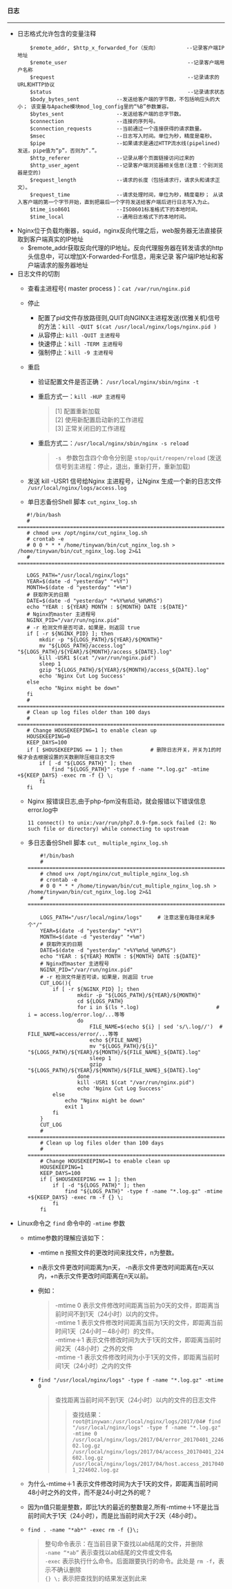 
#### 日志
---
+ 日志格式允许包含的变量注释
    ```
        $remote_addr, $http_x_forwarded_for（反向）         --记录客户端IP地址
        $remote_user                                       --记录客户端用户名称
        $request                                           --记录请求的URL和HTTP协议
        $status                                            --记录请求状态
        $body_bytes_sent            --发送给客户端的字节数，不包括响应头的大小； 该变量与Apache模块mod_log_config里的“%B”参数兼容。
        $bytes_sent                 --发送给客户端的总字节数。
        $connection                 --连接的序列号。
        $connection_requests        --当前通过一个连接获得的请求数量。
        $msec                       --日志写入时间。单位为秒，精度是毫秒。
        $pipe                       --如果请求是通过HTTP流水线(pipelined)发送，pipe值为“p”，否则为“.”。
        $http_referer               --记录从哪个页面链接访问过来的
        $http_user_agent            --记录客户端浏览器相关信息(注意：个别浏览器是空的)
        $request_length             --请求的长度（包括请求行，请求头和请求正文）。
        $request_time               --请求处理时间，单位为秒，精度毫秒； 从读入客户端的第一个字节开始，直到把最后一个字符发送给客户端后进行日志写入为止。
        $time_iso8601               --ISO8601标准格式下的本地时间。
        $time_local                 --通用日志格式下的本地时间。
    ```
+ Nginx位于负载均衡器，squid，nginx反向代理之后，web服务器无法直接获取到客户端真实的IP地址 
    + $remote_addr获取反向代理的IP地址。反向代理服务器在转发请求的http头信息中，可以增加X-Forwarded-For信息，用来记录 客户端IP地址和客户端请求的服务器地址
+ 日志文件的切割 
    + 查看主进程号( master process )：`cat /var/run/nginx.pid`
    + 停止
        + 配置了pid文件存放路径则,QUIT向NGINX主进程发送(优雅关机)信号的方法：`kill -QUIT $(cat /usr/local/nginx/logs/nginx.pid )`
        + 从容停止: `kill -QUIT 主进程号`  
        + 快速停止：`kill -TERM 主进程号` 
        + 强制停止：`kill -9 主进程号`
    + 重启
        + 验证配置文件是否正确： `/usr/local/nginx/sbin/nginx -t` 
        + 重启方式一：`kill -HUP 主进程号`  
            >[1] 配置重新加载   
            >[2] 使用新配置启动新的工作进程  
            >[3] 正常关闭旧的工作进程     
            
        + 重启方式二：`/usr/local/nginx/sbin/nginx -s reload`
            > `-s ` 参数包含四个命令分别是 `stop/quit/reopen/reload` (发送信号到主进程：停止，退出，重新打开，重新加载)

     + 发送 kill -USR1 信号给Nginx 主进程号，让Nginx 生成一个新的日志文件 `/usr/local/nginx/logs/access.log`        
     + 单日志备份Shell 脚本 `cut_nginx_log.sh` 
     ```
        #!/bin/bash
        # ======================================================================================
        # chmod u+x /opt/nginx/cut_nginx_log.sh
        # crontab -e
        # 0 0 * * * /home/tinywan/bin/cut_nginx_log.sh > /home/tinywan/bin/cut_nginx_log.log 2>&1
        # =======================================================================================

        LOGS_PATH="/usr/local/nginx/logs"
        YEAR=$(date -d "yesterday" "+%Y")
        MONTH=$(date -d "yesterday" "+%m")
        # 获取昨天的日期
        DATE=$(date -d "yesterday" "+%Y%m%d_%H%M%S")
        echo "YEAR : ${YEAR} MONTH : ${MONTH} DATE :${DATE}"
        # Nginx的master 主进程号 
        NGINX_PID="/var/run/nginx.pid"
        # -r 检测文件是否可读，如果是，则返回 true
        if [ -r ${NGINX_PID} ]; then
            mkdir -p "${LOGS_PATH}/${YEAR}/${MONTH}"
            mv "${LOGS_PATH}/access.log" "${LOGS_PATH}/${YEAR}/${MONTH}/access_${DATE}.log"
            kill -USR1 $(cat "/var/run/nginx.pid")
            sleep 1
            gzip "${LOGS_PATH}/${YEAR}/${MONTH}/access_${DATE}.log"
            echo 'Nginx Cut Log Success'
        else
            echo "Nginx might be down"
        fi
        # ==============================================================================
        # Clean up log files older than 100 days
        # ==============================================================================
        # Change HOUSEKEEPING=1 to enable clean up
        HOUSEKEEPING=0     
        KEEP_DAYS=100
        if [ $HOUSEKEEPING == 1 ]; then         # 删除日志开关，开关为1的时候才会去根据设置的天数删除压缩日志文件
            if [ -d "${LOGS_PATH}" ]; then
                find "${LOGS_PATH}" -type f -name "*.log.gz" -mtime +${KEEP_DAYS} -exec rm -f {} \;
            fi
        fi
     ```
     + Nginx 报错误日志,由于php-fpm没有启动，就会报错以下错误信息error.log中
        ```
        11 connect() to unix:/var/run/php7.0.9-fpm.sock failed (2: No such file or directory) while connecting to upstream
        ```
     + 多日志备份Shell 脚本 `cut_ multiple_nginx_log.sh` 
        ```
            #!/bin/bash
            # ======================================================================================
            # chmod u+x /opt/nginx/cut_multiple_nginx_log.sh
            # crontab -e
            # 0 0 * * * /home/tinywan/bin/cut_multiple_nginx_log.sh > /home/tinywan/bin/cut_nginx_log.log 2>&1
            # =======================================================================================

            LOGS_PATH="/usr/local/nginx/logs"     # 注意这里在路径末尾多个"/"
            YEAR=$(date -d "yesterday" "+%Y")
            MONTH=$(date -d "yesterday" "+%m")
            # 获取昨天的日期
            DATE=$(date -d "yesterday" "+%Y%m%d_%H%M%S")
            echo "YEAR : ${YEAR} MONTH : ${MONTH} DATE :${DATE}"
            # Nginx的master 主进程号 
            NGINX_PID="/var/run/nginx.pid"
            # -r 检测文件是否可读，如果是，则返回 true
            CUT_LOG(){
                if [ -r ${NGINX_PID} ]; then
                        mkdir -p "${LOGS_PATH}/${YEAR}/${MONTH}"
                        cd ${LOGS_PATH}
                        for i in $(ls *.log)                         # i = access.log/error.log/...等等
                        do
                            FILE_NAME=$(echo ${i} | sed 's/\.log//')  # FILE_NAME=access/error/...等等
                            echo ${FILE_NAME}
                            mv "${LOGS_PATH}/${i}" "${LOGS_PATH}/${YEAR}/${MONTH}/${FILE_NAME}_${DATE}.log"
                            sleep 1
                            gzip "${LOGS_PATH}/${YEAR}/${MONTH}/${FILE_NAME}_${DATE}.log"
                        done
                        kill -USR1 $(cat "/var/run/nginx.pid")
                        echo 'Nginx Cut Log Success'
                else
                    echo "Nginx might be down"
                    exit 1
                fi
            }
            CUT_LOG
            # ==============================================================================
            # Clean up log files older than 100 days
            # ==============================================================================
            # Change HOUSEKEEPING=1 to enable clean up
            HOUSEKEEPING=1
            KEEP_DAYS=100
            if [ $HOUSEKEEPING == 1 ]; then
                if [ -d "${LOGS_PATH}" ]; then
                    find "${LOGS_PATH}" -type f -name "*.log.gz" -mtime +${KEEP_DAYS} -exec rm -f {} \;
                fi
            fi
        ```
+ Linux命令之 ` find ` 命令中的 `-mtime` 参数
    + mtime参数的理解应该如下：
        + -mtime n 按照文件的更改时间来找文件，n为整数。
        + n表示文件更改时间距离为n天， -n表示文件更改时间距离在n天以内，+n表示文件更改时间距离在n天以前。
        + 例如：
            > -mtime 0 表示文件修改时间距离当前为0天的文件，即距离当前时间不到1天（24小时）以内的文件。   
            > -mtime 1 表示文件修改时间距离当前为1天的文件，即距离当前时间1天（24小时－48小时）的文件。   
            > -mtime＋1 表示文件修改时间为大于1天的文件，即距离当前时间2天（48小时）之外的文件   
            > -mtime -1 表示文件修改时间为小于1天的文件，即距离当前时间1天（24小时）之内的文件   

        + ` find "/usr/local/nginx/logs" -type f -name "*.log.gz" -mtime 0 `    
            > 查找距离当前时间不到1天（24小时）以内的文件的日志文件   
            >> 查找结果：   
                ```
                    root@tinywan:/usr/local/nginx/logs/2017/04# find "/usr/local/nginx/logs" -type f -name "*.log.gz" -mtime 0
                    /usr/local/nginx/logs/2017/04/error_20170401_224602.log.gz
                    /usr/local/nginx/logs/2017/04/access_20170401_224602.log.gz
                    /usr/local/nginx/logs/2017/04/host.access_20170401_224602.log.gz
                ``` 

    + 为什么-mtime＋1 表示文件修改时间为大于1天的文件，即距离当前时间48小时之外的文件，而不是24小时之外的呢？  
    + 因为n值只能是整数，即比1大的最近的整数是2,所有-mtime＋1不是比当前时间大于1天（24小时），而是比当前时间大于2天（48小时）。
    + ` find . -name "*ab*" -exec rm -f {}\; `   
        > 整句命令表示：在当前目录下查找以ab结尾的文件，并删除   
        > ` -name “*ab” ` 表示查找以ab结尾的文件或文件名   
        > `-exec` 表示执行什么命令。后面跟要执行的命令。此处是 `rm -f`，表示不确认删除   
        > `{} \;` 表示把查找到的结果发送到此来  




          

